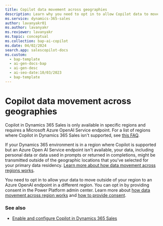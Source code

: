 ```yaml
---
title: Copilot data movement across geographies
description: Learn why you need to opt in to allow Copilot data to move outside of your default geography and how Azure OpenAI protects your data in transit.
ms.service: dynamics-365-sales
author: lavanyakr01
ms.author: lavanyakr
ms.reviewer: lavanyakr
ms.topic: conceptual
ms.collection: bap-ai-copilot
ms.date: 04/02/2024
search.app: salescopilot-docs
ms.custom:
  - bap-template
  - ai-gen-docs-bap
  - ai-gen-desc
  - ai-seo-date:10/03/2023
  - bap-template
---
```


# Copilot data movement across geographies

Copilot in Dynamics 365 Sales is only available in specific regions and requires a Microsoft Azure OpenAI Service endpoint. For a list of regions where Copilot in Dynamics 365 Sales isn't supported, see [this FAQ](sales-copilot-faq.md#is-copilot-in-dynamics-365-sales-available-in-all-regions).

If your Dynamics 365 environment is in a region where Copilot is supported but an Azure Open AI Service endpoint isn't available, your data, including personal data or data used in prompts or returned in completions, might be transmitted outside of the geographic locations that you've selected for your primary data residency. [Learn more about how data movement across regions works](/power-platform/admin/geographical-availability-copilot#how-data-movement-across-regions-works).

You need to opt in to allow your data to move outside of your region to an Azure OpenAI endpoint in a different region. You can opt in by providing consent in the Power Platform admin center. Learn more about [how data movement across region works](/power-platform/admin/geographical-availability-copilot#how-data-movement-across-regions-works) and [how to provide consent](/power-platform/admin/geographical-availability-copilot#enable-data-movement-across-regions).


### See also

- [Enable and configure Copilot in Dynamics 365 Sales](enable-setup-copilot.md)
